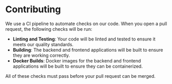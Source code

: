 # Contributing

We use a CI pipeline to automate checks on our code. When you open a pull request, the following checks will be run:

- **Linting and Testing**: Your code will be linted and tested to ensure it meets our quality standards.
- **Building**: The backend and frontend applications will be built to ensure they are working correctly.
- **Docker Builds**: Docker images for the backend and frontend applications will be built to ensure they can be containerized.

All of these checks must pass before your pull request can be merged.
